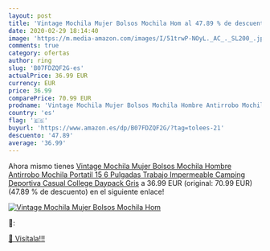 ```yaml
---
layout: post
title: 'Vintage Mochila Mujer Bolsos Mochila Hom al 47.89 % de descuento'
date: 2020-02-29 18:14:40
image: 'https://m.media-amazon.com/images/I/51trwP-NOyL._AC_._SL200_.jpg'
comments: true
category: ofertas
author: ring
slug: 'B07FDZQF2G-es'
actualPrice: 36.99 EUR
currency: EUR
price: 36.99
comparePrice: 70.99 EUR
prodname: 'Vintage Mochila Mujer Bolsos Mochila Hombre Antirrobo Mochila Portatil 15 6 Pulgadas Trabajo Impermeable Camping Deportiva Casual College Daypack  Gris'
country: 'es'
flag: '🇪🇸'
buyurl: 'https://www.amazon.es/dp/B07FDZQF2G/?tag=tolees-21'
descuento: '47.89'
average: '36.99'
---
```


Ahora mismo tienes [Vintage Mochila Mujer Bolsos Mochila Hombre Antirrobo Mochila Portatil 15 6 Pulgadas Trabajo Impermeable Camping Deportiva Casual College Daypack  Gris](https://www.amazon.es/dp/B07FDZQF2G/?tag=tolees-21) a 36.99 EUR (original: 70.99 EUR) (47.89 %  de descuento) en el siguiente enlace!

[![Vintage Mochila Mujer Bolsos Mochila Hom](https://m.media-amazon.com/images/I/51trwP-NOyL._AC_._SL200_.jpg)](https://www.amazon.es/dp/B07FDZQF2G/?tag=tolees-21)

🔎:


[🛒 Visítala!!!](https://www.amazon.es/dp/B07FDZQF2G/?tag=tolees-21)
